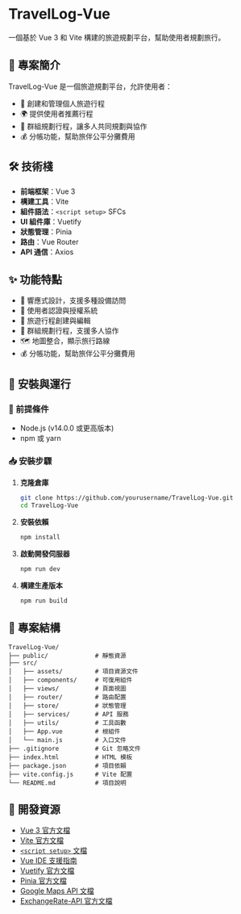 # TravelLog-Vue

一個基於 Vue 3 和 Vite 構建的旅遊規劃平台，幫助使用者規劃旅行。

## 📌 專案簡介

TravelLog-Vue 是一個旅遊規劃平台，允許使用者：
- 📖 創建和管理個人旅遊行程
- 🌍 提供使用者推薦行程
- 👥 群組規劃行程，讓多人共同規劃與協作
- 💰 分帳功能，幫助旅伴公平分攤費用

## 🛠 技術棧

- **前端框架**：Vue 3
- **構建工具**：Vite
- **組件語法**：`<script setup>` SFCs
- **UI 組件庫**：Vuetify
- **狀態管理**：Pinia
- **路由**：Vue Router
- **API 通信**：Axios

## ✨ 功能特點

- 📱 響應式設計，支援多種設備訪問
- 🔐 使用者認證與授權系統
- 📖 旅遊行程創建與編輯
- 👥 群組規劃行程，支援多人協作
- 🗺 地圖整合，顯示旅行路線
- 💰 分帳功能，幫助旅伴公平分攤費用

## 🚀 安裝與運行

### 📌 前提條件

- Node.js (v14.0.0 或更高版本)
- npm 或 yarn

### 📥 安裝步驟

1. **克隆倉庫**
   ```bash
   git clone https://github.com/yourusername/TravelLog-Vue.git
   cd TravelLog-Vue
   ```

2. **安裝依賴**
   ```bash
   npm install
   ```

3. **啟動開發伺服器**
   ```bash
   npm run dev
   ```

4. **構建生產版本**
   ```bash
   npm run build
   ```

## 📂 專案結構

```plaintext
TravelLog-Vue/
├── public/             # 靜態資源
├── src/
│   ├── assets/         # 項目資源文件
│   ├── components/     # 可復用組件
│   ├── views/          # 頁面視圖
│   ├── router/         # 路由配置
│   ├── store/          # 狀態管理
│   ├── services/       # API 服務
│   ├── utils/          # 工具函數
│   ├── App.vue         # 根組件
│   └── main.js         # 入口文件
├── .gitignore          # Git 忽略文件
├── index.html          # HTML 模板
├── package.json        # 項目依賴
├── vite.config.js      # Vite 配置
└── README.md           # 項目說明
```

## 📖 開發資源

- [Vue 3 官方文檔](https://vuejs.org/)
- [Vite 官方文檔](https://vitejs.dev/)
- [`<script setup>` 文檔](https://vuejs.org/api/sfc-script-setup.html)
- [Vue IDE 支援指南](https://github.com/vuejs/language-tools)
- [Vuetify 官方文檔](https://vuetifyjs.com/)
- [Pinia 官方文檔](https://pinia.vuejs.org/)
- [Google Maps API 文檔](https://developers.google.com/maps/documentation)
- [ExchangeRate-API 官方文檔](https://www.exchangerate-api.com/)